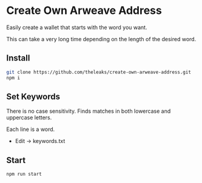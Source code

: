 # Create Own Arweave Address
Easily create a wallet that starts with the word you want.

This can take a very long time depending on the length of the desired word.
## Install
```sh
git clone https://github.com/theleaks/create-own-arweave-address.git
npm i
```
## Set Keywords
There is no case sensitivity. Finds matches in both lowercase and uppercase letters.

Each line is a word.
- Edit -> keywords.txt

## Start
```sh
npm run start
```



